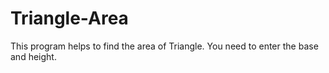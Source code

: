 # Triangle-Area
This program helps to find the area of Triangle. You need to enter the base and height.
